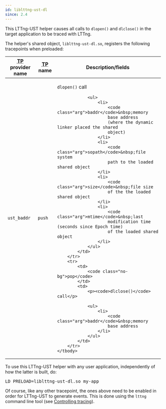 ```yaml
---
id: liblttng-ust-dl
since: 2.4
---
```


This LTTng-UST helper causes all calls to `dlopen()` and `dlclose()`
in the target application to be traced with LTTng.

The helper's shared object, `liblttng-ust-dl.so`, registers the
following tracepoints when preloaded:

<div class="table">
<table class="func-desc">
    <thead>
        <tr>
            <th><abbr title="Tracepoint">TP</abbr> provider name</th>
            <th><abbr title="Tracepoint">TP</abbr> name</th>
            <th>Description/fields</th>
        </tr>
    </thead>
    <tbody>
        <tr>
            <td rowspan="2">
                <code class="no-bg">ust_baddr</code>
            </td>
            <td>
                <code class="no-bg">push</code>
            </td>
            <td>
                <p><code>dlopen()</code> call</p>

                <ul>
                    <li>
                        <code class="arg">baddr</code>&nbsp;memory
                        base address
                        (where the dynamic linker placed the shared
                        object)
                    </li>
                    <li>
                        <code class="arg">sopath</code>&nbsp;file system
                        path to the loaded shared object
                    </li>
                    <li>
                        <code class="arg">size</code>&nbsp;file size
                        of the the loaded shared object
                    </li>
                    <li>
                        <code class="arg">mtime</code>&nbsp;last
                        modification time (seconds since Epoch time)
                        of the loaded shared object
                    </li>
                </ul>
            </td>
        </tr>
        <tr>
            <td>
                <code class="no-bg">pop</code>
            </td>
            <td>
                <p><code>dlclose()</code> call</p>

                <ul>
                    <li>
                        <code class="arg">baddr</code>&nbsp;memory
                        base address
                    </li>
                </ul>
            </td>
        </tr>
    </tbody>
</table>
</div>

To use this LTTng-UST helper with any user application, independently of
how the latter is built, do:

<pre class="term">
LD_PRELOAD=liblttng-ust-dl.so my-app
</pre>

Of course, like any other tracepoint, the ones above need to be enabled
in order for LTTng-UST to generate events. This is done using the
`lttng` command line tool
(see [Controlling tracing](#doc-controlling-tracing)).
